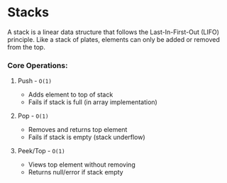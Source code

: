 # Stacks
A stack is a linear data structure that follows the Last-In-First-Out (LIFO) principle. Like a stack of plates, elements can only be added or removed from the top.

### Core Operations:
1. Push - `O(1)`

    - Adds element to top of stack
    - Fails if stack is full (in array implementation)

2. Pop - `O(1)`

    - Removes and returns top element
    - Fails if stack is empty (stack underflow)

3. Peek/Top - `O(1)`

    - Views top element without removing
    - Returns null/error if stack empty